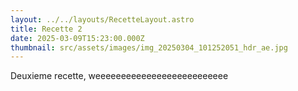 ```yaml
---
layout: ../../layouts/RecetteLayout.astro
title: Recette 2
date: 2025-03-09T15:23:00.000Z
thumbnail: src/assets/images/img_20250304_101252051_hdr_ae.jpg
---
```

Deuxieme recette, weeeeeeeeeeeeeeeeeeeeeeeeee
